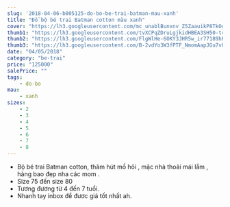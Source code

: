 ```yaml
---
slug: '2018-04-06-b005125-do-bo-be-trai-batman-mau-xanh'
title: "Đồ bộ bé trai Batman cotton màu xanh"
cover: "https://lh3.googleusercontent.com/mc_unablBunxnv_Z5ZaauikP8TkOgaoarMXE7oEjD0AYBifHL14y6oNHgOYQpFsBodlOCrZFWVUhY7sM63MyBOcYlVnglcdQMEDkc-VysDFfclMEyhCMJ40c8PkqygrzPEn2YA4211jrcJVmm2coSUpIkftLLNL0s9FU4oDTGsGfRycctBwobORNGucvHyO7RqF7qQ0kDBM-H_JRpxpYEoCvm7pTHj99hzvj6gKUdjQE3RvvjlCvX_a91HtLKZggNcBEncn9MPloEElCrHgmLt0VeI_wBiTrm_pzFh150LTJnPHTxVflJPF2tj6ejmV6N2kbXf8NcURBJ4oeh7Qwtkv96DHYO6haacXuyVI1yMlcIjebeIdzJpMlS6gzH3ouQj4OSMFfs2M-jzFbj4KexJbtC79A9Soc4hMyaeMrOW593xoB6Nah7our2uHOj661GY2nS3v9E1-ha5Buo47nf3Mrl4M-dggsvE6lImKYlcDoe8p5fE0didy9FgEtaMHTRZoto2Rrvu-PZA9J6CdMEYNIzLRm3OY0UXbV41yNJ7Ygms8WbQhXHps19yOHTOIQ46aGMnNWv_HgALE4fQ-G_GybNUr5adefsqIqe6R4Z_GxjoQSO2O2BKyampyCH1-eLR4HAvMHZOKA_tKvetJkNwtmdEjOvH6q=s949-no"
thumb1: "https://lh3.googleusercontent.com/tvXCPqZDruLgjkidHBEA3SH50-t4T4Naw5WfqQU4SBBl2StmN8Vq-eWUDqBBEWxQls4wt_-hIz9STfpS-oxedDyD9VepruF8E5Bv86ZEdxfbYo2sPIXx1JtaSB1Q8kZrmHoo3D8PaOfKcNInP6Urdwyn0lNRPennQGeKWWNbJAEQdR7SHdxhV8QQO_2dgIbclzoQ_q5u7AwL27-Oe0rOgQIXOc4VdFeN6tapgaX8k8zVGstlnxGVgp3Rd8nxVYD_vNn0kacHVuygiFOd7-DlgyyDojuXAqcTA21W8c8GE95r237ILGBpXnoKPr8czzyJG3c8nh7P01gxGNU4qpegJ7HaztNdNTOEFppGQ7B0JX5UxqxXqA8oNBjJXK-vkcQm0DbV5SitZhlVV4ktUxyvErxE0MNRLD2kgc6zAf5Q8Yw7R0QvWO6sGsaBtK5vfHWQwtLR0wdqzzUMhJ3akfDFphbSkobNB6JacumSpDUHBFt1Xsm48KdDHFp7Vpd4STF1_lg-zzLuhN_MgXjqs2u1dshtTuhbLztCbvz_l9Qryg1Wfm9iDlHChYwSQIbBgJ7EtKkWS37OATZHVp9i2pJYonBjNfG5XL62NNXJ-skucfDC96EVooPDuzSsjLUQEbft6yIHGOE6RWpl0Y0tDlzQ2YBWOMZzpNdO=w1424-h949-no"
thumb2: "https://lh3.googleusercontent.com/FlgWlHe-6OKY3JHR5w_ir77189hP_o5_Dgod6pmnp3vfoREzvNmn_eFLgl_IgLibzzy0ydUJUU9eqhip_Lpo7BopRJFyIqmiAUMYqrUl8yIhiiCvOQjwODr6GNCegm9KfsfhLmKfV1h4r06-_a5LNqXqmYWvKglM0RP0L_Col3Uy7P03fZwXim275pdlLWESqGuvfrQoA1lv0feMb1hA4M_k9aec7uoONq39DZqfFCPHPdM6kf-KtMDUWghVz8BJgeB4mP-1AccGFbNsAkqWo1TQYik9AxvxNiWz1xJxs01GF7itbQas2-H-4mHAnDycXDmczVe6-BQhfUmUGKvlwHr4UYgAuovSa7Zp29MiOAC0dATbYLlUyuxp5vTNmgYbLxFfE3MJ25d_5mbl66f1JQis_1smtXgneSrSRbU7-W8s2nx0W9AH4Riixg_jU4iQLLibQ066P5f0qpMH3vdbTi8V_Dw8MkAnQ23JIhInCwamPkHyeFcF2BR9ukXlAGy-Go1tJLtEQMVNCcxT4nKQSmh0EweTydOK-gIzv-sbHfyOQhwCsbZLC4K71OGZswFMGqmev0sQ7KEK5VPpNBf83fn22SAOT_qdFEjH0AIgm_qUyl15OEl3HZupBpPYz6qnC83-iihG6eNJpp7-YrncGznAm1Z4K7Uf=s949-no"
thumb3: "https://lh3.googleusercontent.com/B-2vdYo3W3fPTF_NmomAapJGu7vUG9pSCSnQcG7ON5kEFqXOnjRrQlojMWUZzfvt4bLKkbb280ggv_UiY6d85v-wzSR-WGbGxvCQVXSUhtalyoyGXalybfnrEg7MeEP2JHQAgqGenJRs0CH_XldSCEpWIjH6RCIVKSX9v38NIBpK4ye8UX-KGE2jYGNAVJ5GfZqsJhC-7HP5klQQyUq7NcaJPFHgP7TuzJSuKdiWSk9G00LgKXvnVI-tzoaT2Db9wURm1GwAIESKt148mdPcx3U4Dmu-cFjS1kTofKPjTZ2KQt3yYCSDVbIybfeeeXJAQSMpsFSgWM2lyZo8-nqKUNUFFteNsb6J1gsTYwb_ZZl13Eu5bewQcNxD8HqAfiJoyN0ogcE1K6HM_QJQcxcb8Y1l9RjqBclVSUXwdGdlfoytY7lj9Z_eUWLYfa6AD6ZjNyB-rJau0C6Fmhjf9Nhl7ORyO4iHkJMhtIeWi677cfW7nHTyahhEV8iz4_8_PjNEPC7lZCYcFlN6ylY5E-0kJgSTt7JsMNH6XilxUbLRBOCHvOwTmbdYOvjylhOoclAxbM7vjzGbL-dqXhovqqCNbVIzAt04qOs9bPKF91rcC8B6bpImolUl_fDciv_7vlRlwV4TAjMKlMU3lNfTDzzkpe_EMcyU8Nyb=w1424-h949-no"
date: "04/05/2018"
category: "be-trai"
price: "125000"
salePrice: ""
tags:
    - do-bo
mau:
    - xanh
sizes:
    - 2
    - 3
    - 4
    - 5
    - 6
    - 7
    - 8
---
```


- Bộ bé trai Batman cotton, thâm hút mồ hôi , mặc nhà thoải mái lắm , hàng bao đẹp nha các mom .
- Size 75 đến size 80
- Tương đương từ 4 đến 7 tuổi. 
- Nhanh tay inbox để đươc giá tốt nhất ah.